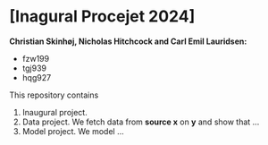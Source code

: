 # \[Inagural Procejet 2024\]

**Christian Skinhøj, Nicholas Hitchcock and Carl Emil Lauridsen:**
- fzw199
- tgj939
- hqg927

This repository contains  
1. Inaugural project. 
2. Data project. We fetch data from **source x** on **y** and show that ...
3. Model project. We model ...
